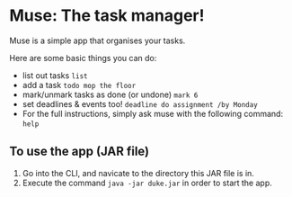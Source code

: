 # Muse: The task manager!


Muse is a simple app that organises your tasks.

Here are some basic things you can do: 
- list out tasks  ```list```
- add a task ```todo mop the floor```
- mark/unmark tasks as done (or undone) ```mark 6```
- set deadlines & events too! ```deadline do assignment /by Monday```
- For the full instructions, simply ask muse with the following command:  ```help```

## To use the app (JAR file) 

1. Go into the CLI, and navicate to the directory this JAR file is in. 
2. Execute the command ```java -jar duke.jar``` in order to start the app.
